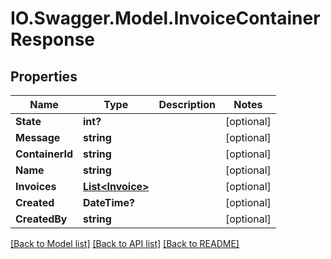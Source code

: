 # IO.Swagger.Model.InvoiceContainerResponse
## Properties

Name | Type | Description | Notes
------------ | ------------- | ------------- | -------------
**State** | **int?** |  | [optional] 
**Message** | **string** |  | [optional] 
**ContainerId** | **string** |  | [optional] 
**Name** | **string** |  | [optional] 
**Invoices** | [**List&lt;Invoice&gt;**](Invoice.md) |  | [optional] 
**Created** | **DateTime?** |  | [optional] 
**CreatedBy** | **string** |  | [optional] 

[[Back to Model list]](../README.md#documentation-for-models) [[Back to API list]](../README.md#documentation-for-api-endpoints) [[Back to README]](../README.md)

